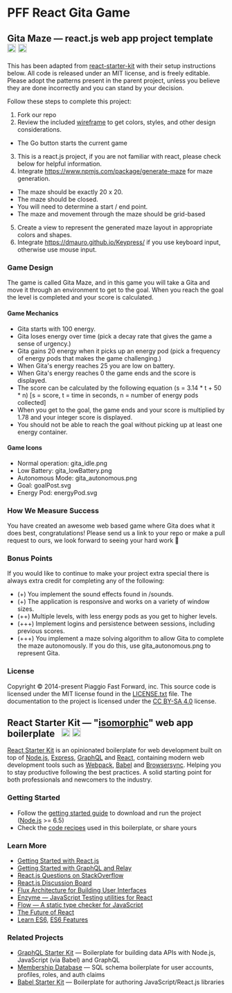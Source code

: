 # PFF React Gita Game

## Gita Maze — react.js web app project template &nbsp; <a href="https://github.com/piaggiofastforward/react-gita-game"><img src="https://img.shields.io/github/stars/piaggiofastforward/react-gita-game.svg?style=social&label=Star&maxAge=3600" height="20"></a> <a href="https://twitter.com/p_f_f"><img src="https://img.shields.io/twitter/follow/p_f_f.svg?style=social&label=Follow&maxAge=3600" height="20"></a>

This has been adapted from [react-starter-kit](https://www.reactstarterkit.com/) with their setup instructions below. All code is released under an MIT license, and is freely editable. Please adopt the patterns present in the parent project, unless you believe they are done incorrectly and you can stand by your decision.

Follow these steps to complete this project:

1. Fork our repo
2. Review the included [wireframe](./docs/designs/1920_wireframe.pdf) to get colors, styles, and other design considerations.
- The Go button starts the current game
3. This is a react.js project, if you are not familiar with react, please check below for helpful information.
4. Integrate https://www.npmjs.com/package/generate-maze for maze generation.
- The maze should be exactly 20 x 20.
- The maze should be closed.
- You will need to determine a start / end point.
- The maze and movement through the maze should be grid-based
5. Create a view to represent the generated maze layout in appropriate colors and shapes.
6. Integrate https://dmauro.github.io/Keypress/ if you use keyboard input, otherwise use mouse input.

### Game Design ###
The game is called Gita Maze, and in this game you will take a Gita and move it through an environment to get to the goal.
When you reach the goal the level is completed and your score is calculated.

#### Game Mechanics ####
- Gita starts with 100 energy.
- Gita loses energy over time (pick a decay rate that gives the game a sense of urgency.)
- Gita gains 20 energy when it picks up an energy pod (pick a frequency of energy pods that makes the game challenging.)
- When Gita's energy reaches 25 you are low on battery.
- When Gita's energy reaches 0 the game ends and the score is displayed.
- The score can be calculated by the following equation (s = 3.14 * t + 50 * n) [s = score, t = time in seconds, n = number of energy pods collected]
- When you get to the goal, the game ends and your score is multiplied by 1.78 and your integer score is displayed.
- You should not be able to reach the goal without picking up at least one energy container.

#### Game Icons ####
- Normal operation: gita_idle.png
- Low Battery: gita_lowBattery.png
- Autonomous Mode: gita_autonomous.png
- Goal: goalPost.svg
- Energy Pod: energyPod.svg

### How We Measure Success
You have created an awesome web based game where Gita does what it does best, congratulations!
Please send us a link to your repo or make a pull request to ours, we look forward to seeing your hard work :rocket:

### Bonus Points ###
If you would like to continue to make your project extra special there is always extra credit for completing any of the following:

- (+) You implement the sound effects found in /sounds.
- (+) The application is responsive and works on a variety of window sizes.
- (++) Multiple levels, with less energy pods as you get to higher levels.
- (+++) Implement logins and persistence between sessions, including previous scores.
- (+++) You implement a maze solving algorithm to allow Gita to complete the maze autonomously. If you do this, use gita_autonomous.png to represent Gita.

### License

Copyright © 2014-present Piaggio Fast Forward, inc. This source code is licensed under the MIT
license found in the [LICENSE.txt](https://github.com/piaggiofastforward/react-gita-game/blob/master/LICENSE.txt)
file. The documentation to the project is licensed under the
[CC BY-SA 4.0](http://creativecommons.org/licenses/by-sa/4.0/) license.


## React Starter Kit — "[isomorphic](http://nerds.airbnb.com/isomorphic-javascript-future-web-apps/)" web app boilerplate &nbsp; <a href="https://github.com/kriasoft/react-starter-kit/stargazers"><img src="https://img.shields.io/github/stars/kriasoft/react-starter-kit.svg?style=social&label=Star&maxAge=3600" height="20"></a> <a href="https://twitter.com/ReactStarter"><img src="https://img.shields.io/twitter/follow/ReactStarter.svg?style=social&label=Follow&maxAge=3600" height="20"></a>

[React Starter Kit](https://www.reactstarterkit.com) is an opinionated boilerplate for web
development built on top of [Node.js](https://nodejs.org/),
[Express](http://expressjs.com/), [GraphQL](http://graphql.org/) and
[React](https://facebook.github.io/react/), containing modern web development
tools such as [Webpack](http://webpack.github.io/), [Babel](http://babeljs.io/)
and [Browsersync](http://www.browsersync.io/). Helping you to stay productive
following the best practices. A solid starting point for both professionals
and newcomers to the industry.

### Getting Started

  * Follow the [getting started guide](./docs/getting-started.md) to download and run the project
    ([Node.js](https://nodejs.org/) >= 6.5)
  * Check the [code recipes](./docs/recipes) used in this boilerplate, or share yours


### Learn More

  * [Getting Started with React.js](http://facebook.github.io/react/)
  * [Getting Started with GraphQL and Relay](https://quip.com/oLxzA1gTsJsE)
  * [React.js Questions on StackOverflow](http://stackoverflow.com/questions/tagged/reactjs)
  * [React.js Discussion Board](https://discuss.reactjs.org/)
  * [Flux Architecture for Building User Interfaces](http://facebook.github.io/flux/)
  * [Enzyme — JavaScript Testing utilities for React](http://airbnb.io/enzyme/)
  * [Flow — A static type checker for JavaScript](http://flowtype.org/)
  * [The Future of React](https://github.com/reactjs/react-future)
  * [Learn ES6](https://babeljs.io/docs/learn-es6/), [ES6 Features](https://github.com/lukehoban/es6features#readme)


### Related Projects

  * [GraphQL Starter Kit](https://github.com/kriasoft/graphql-starter-kit) — Boilerplate for building data APIs with Node.js, JavaScript (via Babel) and GraphQL
  * [Membership Database](https://github.com/membership/membership.db) — SQL schema boilerplate for user accounts, profiles, roles, and auth claims
  * [Babel Starter Kit](https://github.com/kriasoft/babel-starter-kit) — Boilerplate for authoring JavaScript/React.js libraries
